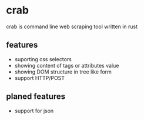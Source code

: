 # crab
crab is command line web scraping tool written in rust
## features
  - suporting css selectors
  - showing content of tags or attributes value
  - showing DOM structure in tree like form
  - support HTTP/POST
## planed features
  - support for json
